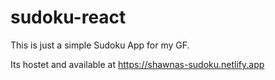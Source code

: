 # sudoku-react

This is just a simple Sudoku App for my GF.

Its hostet and available at https://shawnas-sudoku.netlify.app
